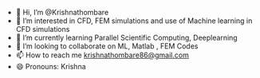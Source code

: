 - 👋 Hi, I’m @Krishnathombare
- 👀 I’m interested in CFD, FEM simulations and use of Machine learning in CFD simulations
- 🌱 I’m currently learning Parallel Scientific Computing, Deeplearning 
- 💞️ I’m looking to collaborate on ML, Matlab , FEM Codes
- 📫 How to reach me krishnathombare86@gmail.com
- 😄 Pronouns: Krishna
  

<!---
Krishnathombare/Krishnathombare is a ✨ special ✨ repository because its `README.md` (this file) appears on your GitHub profile.
You can click the Preview link to take a look at your changes.
--->
